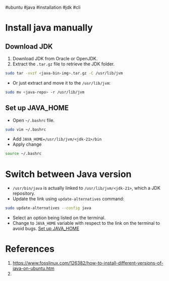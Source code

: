 #ubuntu #java #installation #jdk #cli 

# Install java manually
## Download JDK
1. Download JDK from Oracle or OpenJDK.
2. Extract the `.tar.gz` file to retrieve the JDK folder.
```Bash
sudo tar -xvzf <java-bin-img>.tar.gz -C /usr/lib/jvm
```
- Or just extract and move it to the `/usr/lib/jvm`:
```Bash
sudo mv <java-repo> -r /usr/lib/jvm
```
## Set up JAVA_HOME
- Open `~/.bashrc` file.
```Bash
sudo vim ~/.bashrc
```
- Add `JAVA_HOME=/usr/lib/jvm/<jdk-21>/bin`
- Apply change
```Bash
source ~/.bashrc
```
# Switch between Java version
- `/usr/bin/java` is actually linked to `/usr/lib/jvm/<jdk-21>`, which a JDK repository.
- Update the link using `update-alternatives` command:
```Bash
sudo update-alternatives --config java
```
- Select an option being listed on the terminal.
- Change to `JAVA_HOME` variable with respect to the link on the terminal to avoid bugs. [Set up JAVA_HOME](#Set%20up%20JAVA_HOME)

# References
1. https://www.fosslinux.com/126382/how-to-install-different-versions-of-java-on-ubuntu.htm
2. 